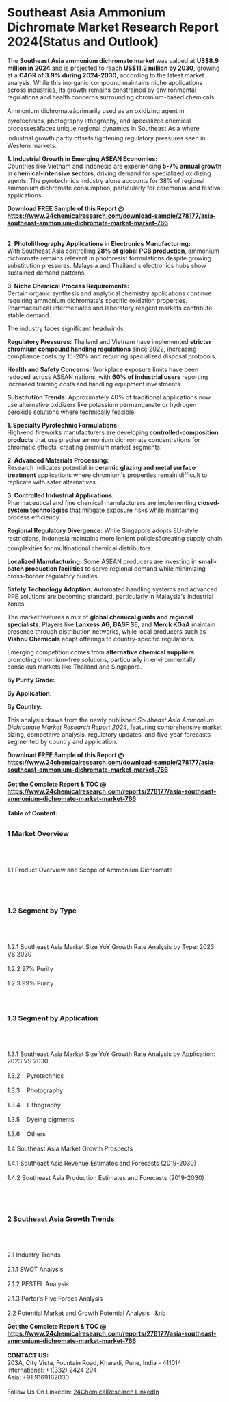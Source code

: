 <h1>Southeast Asia Ammonium Dichromate Market Research Report 2024(Status and Outlook)</h1><p>The <strong>Southeast Asia ammonium dichromate market</strong> was valued at <strong>US$8.9 million in 2024</strong> and is projected to reach <strong>US$11.2 million by 2030</strong>, growing at a <strong>CAGR of 3.9% during 2024-2030</strong>, according to the latest market analysis. While this inorganic compound maintains niche applications across industries, its growth remains constrained by environmental regulations and health concerns surrounding chromium-based chemicals.</p><p>Ammonium dichromateâprimarily used as an oxidizing agent in pyrotechnics, photography lithography, and specialized chemical processesâfaces unique regional dynamics in Southeast Asia where industrial growth partly offsets tightening regulatory pressures seen in Western markets.</p><p><strong>1. Industrial Growth in Emerging ASEAN Economies:</strong><br>
Countries like Vietnam and Indonesia are experiencing <strong>5-7% annual growth in chemical-intensive sectors</strong>, driving demand for specialized oxidizing agents. The pyrotechnics industry alone accounts for 38% of regional ammonium dichromate consumption, particularly for ceremonial and festival applications.</p><div><b>Download FREE Sample of this Report @ 
            <a href="https://www.24chemicalresearch.com/download-sample/278177/asia-southeast-ammonium-dichromate-market-market-766">
            https://www.24chemicalresearch.com/download-sample/278177/asia-southeast-ammonium-dichromate-market-market-766</a></b></div><br><p><strong>2. Photolithography Applications in Electronics Manufacturing:</strong><br>
With Southeast Asia controlling <strong>28% of global PCB production</strong>, ammonium dichromate remains relevant in photoresist formulations despite growing substitution pressures. Malaysia and Thailand's electronics hubs show sustained demand patterns.</p><p><strong>3. Niche Chemical Process Requirements:</strong><br>
Certain organic synthesis and analytical chemistry applications continue requiring ammonium dichromate's specific oxidation properties. Pharmaceutical intermediates and laboratory reagent markets contribute stable demand.</p><p>The industry faces significant headwinds:</p><p><strong>Regulatory Pressures:</strong> Thailand and Vietnam have implemented <strong>stricter chromium compound handling regulations</strong> since 2022, increasing compliance costs by 15-20% and requiring specialized disposal protocols.</p><p><strong>Health and Safety Concerns:</strong> Workplace exposure limits have been reduced across ASEAN nations, with <strong>60% of industrial users</strong> reporting increased training costs and handling equipment investments.</p><p><strong>Substitution Trends:</strong> Approximately 40% of traditional applications now use alternative oxidizers like potassium permanganate or hydrogen peroxide solutions where technically feasible.</p><p><strong>1. Specialty Pyrotechnic Formulations:</strong><br>
High-end fireworks manufacturers are developing <strong>controlled-composition products</strong> that use precise ammonium dichromate concentrations for chromatic effects, creating premium market segments.</p><p><strong>2. Advanced Materials Processing:</strong><br>
Research indicates potential in <strong>ceramic glazing and metal surface treatment</strong> applications where chromium's properties remain difficult to replicate with safer alternatives.</p><p><strong>3. Controlled Industrial Applications:</strong><br>
Pharmaceutical and fine chemical manufacturers are implementing <strong>closed-system technologies</strong> that mitigate exposure risks while maintaining process efficiency.</p><p><strong>Regional Regulatory Divergence:</strong> While Singapore adopts EU-style restrictions, Indonesia maintains more lenient policiesâcreating supply chain complexities for multinational chemical distributors.</p><p><strong>Localized Manufacturing:</strong> Some ASEAN producers are investing in <strong>small-batch production facilities</strong> to serve regional demand while minimizing cross-border regulatory hurdles.</p><p><strong>Safety Technology Adoption:</strong> Automated handling systems and advanced PPE solutions are becoming standard, particularly in Malaysia's industrial zones.</p><p>The market features a mix of <strong>global chemical giants and regional specialists</strong>. Players like <strong>Lanxess AG, BASF SE</strong>, and <strong>Merck KGaA</strong> maintain presence through distribution networks, while local producers such as <strong>Vishnu Chemicals</strong> adapt offerings to country-specific regulations.</p><p>Emerging competition comes from <strong>alternative chemical suppliers</strong> promoting chromium-free solutions, particularly in environmentally conscious markets like Thailand and Singapore.</p><p><strong>By Purity Grade:</strong></p><p><strong>By Application:</strong></p><p><strong>By Country:</strong></p><p>This analysis draws from the newly published <em>Southeast Asia Ammonium Dichromate Market Research Report 2024</em>, featuring comprehensive market sizing, competitive analysis, regulatory updates, and five-year forecasts segmented by country and application.</p><div><b>Download FREE Sample of this Report @ 
            <a href="https://www.24chemicalresearch.com/download-sample/278177/asia-southeast-ammonium-dichromate-market-market-766">
            https://www.24chemicalresearch.com/download-sample/278177/asia-southeast-ammonium-dichromate-market-market-766</a></b></div><br><div><b>Get the Complete Report & TOC @ 
            <a href="https://www.24chemicalresearch.com/reports/278177/asia-southeast-ammonium-dichromate-market-market-766">
            https://www.24chemicalresearch.com/reports/278177/asia-southeast-ammonium-dichromate-market-market-766</a></b></div><br>
            <b>Table of Content:</b><p><h2><span style="font-size:16px"><strong>1 Market Overview&nbsp;&nbsp; &nbsp;</strong></span></h2><br />
<br />
<p>1.1 Product Overview and Scope of Ammonium Dichromate&nbsp;</p><br />
<br />
<h2><strong><span style="font-size:16px">1.2 Segment by Type&nbsp;&nbsp; &nbsp;</span></strong></h2><br />
<br />
<p>1.2.1 Southeast Asia Market Size YoY Growth Rate Analysis by Type: 2023 VS 2030&nbsp;&nbsp; &nbsp;<br /><br />
1.2.2 97% Purity&nbsp;&nbsp; &nbsp;<br /><br />
1.2.3 99% Purity<br /><br />
<br />
<h2><span style="font-size:16px"><strong>1.3 Segment by Application&nbsp;&nbsp;</strong></span></h2><br />
<br />
<p>1.3.1 Southeast Asia Market Size YoY Growth Rate Analysis by Application: 2023 VS 2030&nbsp;&nbsp; &nbsp;<br /><br />
1.3.2&nbsp;&nbsp; &nbsp;Pyrotechnics<br /><br />
1.3.3&nbsp;&nbsp; &nbsp;Photography<br /><br />
1.3.4&nbsp;&nbsp; &nbsp;Lithography<br /><br />
1.3.5&nbsp;&nbsp; &nbsp;Dyeing pigments<br /><br />
1.3.6&nbsp;&nbsp; &nbsp;Others<br /><br />
1.4 Southeast Asia Market Growth Prospects&nbsp;&nbsp; &nbsp;<br /><br />
1.4.1 Southeast Asia Revenue Estimates and Forecasts (2019-2030)&nbsp;&nbsp; &nbsp;<br /><br />
1.4.2 Southeast Asia Production Estimates and Forecasts (2019-2030)&nbsp;&nbsp;</p><br />
<br />
<h2><span style="font-size:16px"><strong>2 Southeast Asia Growth Trends&nbsp;&nbsp; &nbsp;</strong></span></h2><br />
<br />
<p>2.1 Industry Trends&nbsp;&nbsp; &nbsp;<br /><br />
2.1.1 SWOT Analysis&nbsp;&nbsp; &nbsp;<br /><br />
2.1.2 PESTEL Analysis&nbsp;&nbsp; &nbsp;<br /><br />
2.1.3 Porter&rsquo;s Five Forces Analysis&nbsp;&nbsp; &nbsp;<br /><br />
2.2 Potential Market and Growth Potential Analysis&nbsp;&nbsp; &nb</p><div><b>Get the Complete Report & TOC @ 
            <a href="https://www.24chemicalresearch.com/reports/278177/asia-southeast-ammonium-dichromate-market-market-766">
            https://www.24chemicalresearch.com/reports/278177/asia-southeast-ammonium-dichromate-market-market-766</a></b></div><br><b>CONTACT US:</b><br>
            203A, City Vista, Fountain Road, Kharadi, Pune, India - 411014<br>
            International: +1(332) 2424 294<br>
            Asia: +91 9169162030 <br><br>
            Follow Us On LinkedIn: <a href="https://www.linkedin.com/company/24chemicalresearch/">24ChemicalResearch LinkedIn</a>